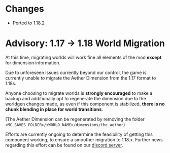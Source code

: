 # Changes

- Ported to 1.18.2

# Advisory: 1.17 -> 1.18 World Migration

At this time, migrating worlds will work fine all elements of the mod **except** for dimension information.

Due to unforeseen issues currently beyond our control, the game is currently unable to migrate the Aether Dimension from the 1.17 format to 1.18s.

Anyone choosing to migrate worlds is **strongly encouraged** to make a backup and additionally opt to regenerate the dimension due to the worldgen changes made,
as even if this component is stabilized, **there is no chunk blending in place for world transitions**.

(The Aether Dimension can be regenerated by removing the folder `<MC_SAVES_FOLDER>/<WORLD_NAME>/dimensions/the_aether`)

Efforts are currently ongoing to determine the feasibility of getting this component working, to ensure a smoother migration to 1.18.x.
Further news regarding this effort can be found on our [discord server](https://discord.com/invite/wmMa47n).
